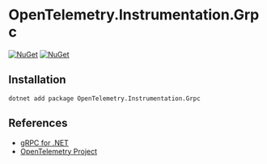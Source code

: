 # OpenTelemetry.Instrumentation.Grpc

[![NuGet](https://img.shields.io/nuget/v/OpenTelemetry.Instrumentation.Grpc.svg)](https://www.nuget.org/packages/OpenTelemetry.Instrumentation.Grpc)
[![NuGet](https://img.shields.io/nuget/dt/OpenTelemetry.Instrumentation.Grpc.svg)](https://www.nuget.org/packages/OpenTelemetry.Instrumentation.Grpc)

## Installation

```shell
dotnet add package OpenTelemetry.Instrumentation.Grpc
```

## References

* [gRPC for .NET](https://github.com/grpc/grpc-dotnet)
* [OpenTelemetry Project](https://opentelemetry.io/)
